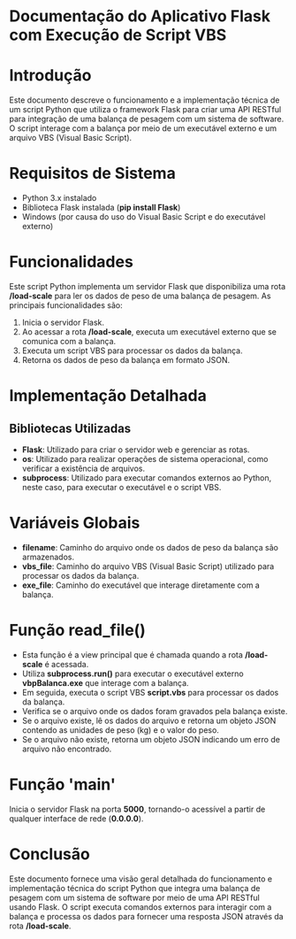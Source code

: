 # Documentação do Aplicativo Flask com Execução de Script VBS

# Introdução
Este documento descreve o funcionamento e a implementação técnica de um script Python que utiliza o framework Flask para criar uma API RESTful para integração de uma balança de pesagem com um sistema de software. O script interage com a balança por meio de um executável externo e um arquivo VBS (Visual Basic Script).

# Requisitos de Sistema
* Python 3.x instalado
* Biblioteca Flask instalada (**pip install Flask**)
* Windows (por causa do uso do Visual Basic Script e do executável externo)

# Funcionalidades
Este script Python implementa um servidor Flask que disponibiliza uma rota **/load-scale** para ler os dados de peso de uma balança de pesagem. As principais funcionalidades são:

1. Inicia o servidor Flask.
2. Ao acessar a rota **/load-scale**, executa um executável externo que se comunica com a balança.
3. Executa um script VBS para processar os dados da balança.
4. Retorna os dados de peso da balança em formato JSON.

# Implementação Detalhada
## Bibliotecas Utilizadas
* **Flask**: Utilizado para criar o servidor web e gerenciar as rotas.
* **os**: Utilizado para realizar operações de sistema operacional, como verificar a existência de arquivos.
* **subprocess**: Utilizado para executar comandos externos ao Python, neste caso, para executar o executável e o script VBS.

# Variáveis Globais
* **filename**: Caminho do arquivo onde os dados de peso da balança são armazenados.
* **vbs_file**: Caminho do arquivo VBS (Visual Basic Script) utilizado para processar os dados da balança.
* **exe_file**: Caminho do executável que interage diretamente com a balança.

# Função read_file()
* Esta função é a view principal que é chamada quando a rota **/load-scale** é acessada.
* Utiliza **subprocess.run()** para executar o executável externo **vbpBalanca.exe** que interage com a balança.
* Em seguida, executa o script VBS **script.vbs** para processar os dados da balança.
* Verifica se o arquivo onde os dados foram gravados pela balança existe.
* Se o arquivo existe, lê os dados do arquivo e retorna um objeto JSON contendo as unidades de peso (kg) e o valor do peso.
* Se o arquivo não existe, retorna um objeto JSON indicando um erro de arquivo não encontrado.

# Função '__main__'
Inicia o servidor Flask na porta **5000**, tornando-o acessível a partir de qualquer interface de rede (**0.0.0.0**).

# Conclusão
Este documento fornece uma visão geral detalhada do funcionamento e implementação técnica do script Python que integra uma balança de pesagem com um sistema de software por meio de uma API RESTful usando Flask. O script executa comandos externos para interagir com a balança e processa os dados para fornecer uma resposta JSON através da rota **/load-scale**.
